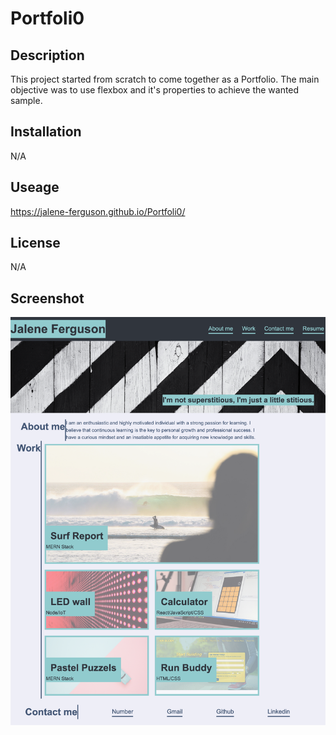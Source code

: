 # Portfoli0

## Description
This project started from scratch to come together as a Portfolio. The main objective was to use flexbox and it's properties to achieve the wanted sample.
## Installation
N/A
## Useage
https://jalene-ferguson.github.io/Portfoli0/
## License
N/A 
## Screenshot
![alt text](./assets/images/_Users_jalene._Documents_UCF_homework_Portfoli0_index.html.png)
